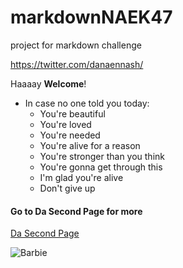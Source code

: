 # markdownNAEK47
project for markdown challenge

<https://twitter.com/danaennash/>

Haaaay **Welcome**!

* In case no one told you today:
  * You're beautiful
  * You're loved
  * You're needed
  * You're alive for a reason
  * You're stronger than you think
  * You're gonna get through this
  * I'm glad you're alive
  * Don't give up

#### Go to Da Second Page for more

[Da Second Page](DaSecondPage.md)

![Barbie](https://i.kym-cdn.com/photos/images/newsfeed/001/390/981/e9e.jpg)


